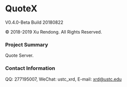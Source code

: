 # QuoteX
V0.4.0-Beta Build 20180822

© 2018-2019 Xu Rendong. All Rights Reserved.

### Project Summary
Quote Server.

### Contact Information
QQ: 277195007, WeChat: ustc_xrd, E-mail: xrd@ustc.edu
